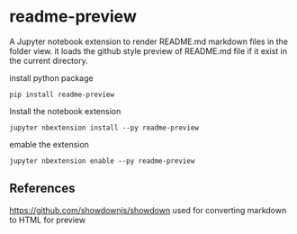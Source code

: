 # readme-preview

A Jupyter notebook extension to render README.md markdown files in the folder view. 
it loads the github style preview of README.md file if it exist in the current directory.

install python package  

    pip install readme-preview

Install the notebook extension  
  
    jupyter nbextension install --py readme-preview

emable the extension  

    jupyter nbextension enable --py readme-preview
    

## References

https://github.com/showdownjs/showdown used for converting markdown to HTML for preview

